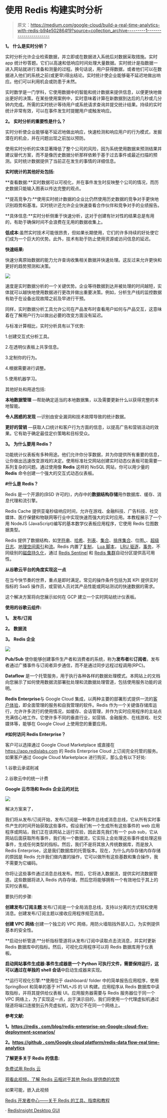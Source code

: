 # 使用 Redis 构建实时分析

> 原文：<https://medium.com/google-cloud/build-a-real-time-analytics-with-redis-b94e502864f9?source=collection_archive---------1----------------------->

**1。** **什么是实时分析？**

实时分析允许企业检索数据，并立即或在数据进入系统后对数据采取措施。实时 app 统计秒答题。它们以高速和低响应时间处理大量数据。实时统计是指数据一进入网站就进行准备和测量的过程。换句话说，用户获得数据，或者他们可以在数据进入他们的系统之前(或更早)得出结论。实时统计使企业能够毫不延迟地做出响应。他们可以利用机会或防患于未然。

实时数学是一门学科，它使用数据中的智能和统计数据来提供信息，以便更快地做出更好的决策。在某些使用案例中，实时意味着计算在新数据到达后的几秒或几分钟内完成。所需的实时统计等待用户或系统请求查询并提交统计结果。持续的实时统计非常有效，可以在事件发生时提醒用户或触发响应。

**2。** **实时分析的重要性是什么？**

实时分析使企业能够毫不延迟地做出响应，快速检测和响应用户的行为模式，发掘潜在的机会，并在问题出现之前加以预防。

使用实时分析的实体显著降低了整个公司的风险，因为系统使用数据来预测结果并建议替代方案，而不是像历史数据分析那样依赖于基于过去事件或最近扫描的预测。实时统计数据提供了当前正在发生的事情的详细信息。

**实时统计的其他好处包括:**

**查看数据:**实时数据可以可视化，并在事件发生时反映整个公司的情况，而历史数据只能输入图表以传达完整的观点。

**提高竞争力:**使用实时统计数据的企业比仍然使用历史数据的竞争对手更快地识别趋势和基准。实时统计还允许企业快速查看合作伙伴和竞争对手的业绩报告。

**具体信息:**实时分析侧重于快速分析，这对于创建有针对性的结果总是有用的，有助于确保时间不会浪费在无用的数据收集上。

**低成本**:虽然实时技术可能很昂贵，但如果长期使用，它们的许多持续的好处使它们成为一个巨大的优势。此外，技术有助于防止使用资源或访问信息的延迟。

**快速结果:**

快速分离原始数据的能力允许查询收集相关数据并快速处理。这反过来允许更快和更好的趋势预测和决策。

![](img/5bbb5830549bc95c6e4090cb69f913ce.png)

速度是实时数据分析的一个关键优势。企业等待数据到达并被处理的时间越短，实体就可以越快地使用数据进行更改并做出重要决策。例如，分析生产线的监控数据有助于在设备出现故障之前及早进行干预。

同样，实时数据分析工具允许公司在产品发布时查看用户如何与产品交互，这意味着在了解用户行为以做出必要的改变方面没有延迟。

与标准计算相比，实时分析具有以下优势:

1.创建交互式分析工具。

2.在透明仪表板上共享信息。

3.定制你的行为。

4.根据需要进行调整。

5.使用机器学习。

其他好处和用途包括:

**本地数据管理** —帮助确定适当的本地数据集，以及需要更新什么以获得完整的本地智能。

**令人困惑的发现** —识别由安全漏洞和技术故障导致的统计数据。

**更好的营销** —获取人口统计和客户行为方面的信息，以提高广告和营销活动的效果。它有助于确定最佳定价策略和目标受众。

**3。** **为什么要用 Redis？**

功能统计仪表板有多种用途。他们允许你分享数据，并为你提供所有重要的信息，让你做出迅速改变游戏的决定。使用标准社交网站创建实时动态仪表板可能需要一系列复杂的问题。通过使用像 **Redis** 这样的 NoSQL 网站，你可以用少量的 **Redis** 命令创建一个强大的交互式动态仪表板。

**#什么是 Redis？**

Redis 是一个开源的(BSD 许可的)，内存中的**数据结构存储**用作数据库、缓存、消息代理和流引擎。

Redis Cache 提供亚毫秒级响应时间，允许在游戏、金融科技、广告科技、社交媒体、医疗保健和物联网等行业中实现快速而强大的实时应用。本教程展示了一个用 NodeJS (JavaScript)编写的基本数学仪表板应用程序，它使用 Redis 位图数据类型。

Redis 提供了数据结构，如[字符串](https://redis.io/topics/data-types-intro#strings)、[哈希](https://redis.io/topics/data-types-intro#hashes)、[列表](https://redis.io/topics/data-types-intro#lists)、[集合](https://redis.io/topics/data-types-intro#sets)、[排序集合](https://redis.io/topics/data-types-intro#sorted-sets)、位图[、](https://redis.io/topics/data-types-intro#bitmaps)、[超级日志](https://redis.io/topics/data-types-intro#hyperloglogs)、[地理空间索引](https://redis.io/commands/geoadd)和[流](https://redis.io/topics/streams-intro)。Redis 内置了[复制](https://redis.io/topics/replication)， [Lua 脚本](https://redis.io/commands/eval)， [LRU 驱逐](https://redis.io/topics/lru-cache)，[事务](https://redis.io/topics/transactions)，不同级别的[磁盘持久化](https://redis.io/topics/persistence)，通过 [Redis Sentinel](https://redis.io/topics/sentinel) 和 [Redis 集群](https://redis.io/topics/cluster-tutorial)自动分区提供高可用性。

**从谷歌云平台的角度实现这一点**

在当今快节奏的世界，重点是即时满足。常见的操作条件包括为其 KPI 提供实时指标的 SaaS 操作员，或营销人员对其产品性能或网站测试的快速数据的需求。

这个解决方案将向您展示如何在 GCP 建立一个实时网站统计仪表板。

**使用的谷歌云组件:**

**1。** **发布/订阅**

**2。** **数据流**

**3。** **Redis 企业**

![](img/f18acbe9132b4a6124e16af519fecc39.png)

**Pub/Sub** 使你能够创建事件生产者和消费者的系统，称为**发布者**和**订阅者**。发布者通过广播事件与订阅者异步通信，而不是通过同步远程过程调用(RPC)。

**Dataflow** 是一个托管服务，用于执行各种各样的数据处理模式。本网站上的文档向您展示了如何使用数据流部署批处理和流数据处理管道，包括使用服务功能的说明。

**Redis Enterprise**与 Google Cloud 集成，以两种主要的部署形式提供一流的[客户体验](https://redis.com/customers/inovonics/)，即全面管理的服务和自我管理的软件。Redis 作为一个关键值存储库运行，允许许多流行的使用情况，如缓存、会话管理，并作为实时应用程序的主站点充满信心地工作。它使许多不同的垂直行业，如营销、金融服务、在线游戏、社交媒体等，能够在 Google Cloud 上使用您的重要应用。

**#如何访问 Redis Enterprise？**

客户可以选择通过 Google Cloud Marketplace 或直接在 https://app.redislabs.com 的 Redis Enterprise Cloud 上订阅完全托管的服务。如果客户通过 Google Cloud Marketplace 进行购买，那么会有以下好处:

1.谷歌云承诺削减

2.谷歌云中的统一计费

**Google 云市场和 Redis 企业云的对比**

![](img/95fcc5d059da0976bdb13a20698bf678.png)

解决方案来了，

我们将从发布/订阅开始，发布/订阅是一种事件总线或消息总线，它从所有实时事件产生的时间开始获取这些事件。假设我们有一个生成所有这些事件的 web 应用程序或网站，我们正在该网站上运行实验，因此首先我们有一个 pub sub，它从网站后面获取所有事件，我们有一个数据流，它实际上会处理这些事件或处理这些事件，生成任何类型的指标。然后，我们不是将其放入传统数据库，而是放入 Redis Enterprise，这是我们数据库的托管版本。现在，为什么内存存储内存存储的原因是 Redis 允许我们做内置的操作，它可以做所有这些基数和集合操作，我不需要为它编码。

你将让这些事件通过消息总线发布。然后，它将进入数据流，提供实时流数据管道。这些数据将进入 Redis 内存存储，然后您将能够拥有一个有效地位于其上的实时仪表板。

要执行的步骤:

**创建发布/订阅主题**:发布/订阅是一个全局消息总线，支持以分离的方式轻松使用消息。创建发布/订阅主题以接收应用程序规范消息。

**创建 VPC 网络**:创建一个独立的 VPC 网络，用防火墙阻挡外部入口，为实例提供基本的安全性。

**启动分析管道:**分析指标管道将从发布/订阅中读取点击流消息，并实时更新 Redis 数据库中的指标。然后，可视化应用程序可以将 Redis 数据库用于仪表板。

**启动网站事件生成器:**事件生成器是一个 Python 可执行文件，需要保持运行，这可以通过在**单独的 shell 会话**中启动生成器来实现。

**运行可视化引擎:**使用位于 dashboard/ folder 中的简单报告应用程序，使用 SpringBoot 和简单的基于 HTML+JS 的 UI 构建。应用程序从 Redis 数据库中读取指标，并将其提供给仪表板 UI。应用服务器需要与 Redis 服务器位于同一个 VPC 网络上，为了实现这一点，出于演示目的，我们将使用一个代理虚拟机通过隧道将端口连接到云外壳虚拟机，因为它不在同一个网络上。

**参考文献:**

**1。**[**https://redis . com/blog/redis-enterprise-on-Google-cloud-five-deployment-scenarios/**](https://redis.com/blog/redis-enterprise-on-google-cloud-five-deployment-scenarios/)

**2。**[**https://github . com/Google cloud platform/redis-data flow-real time-analytics**](https://github.com/GoogleCloudPlatform/redis-dataflow-realtime-analytics)

**了解更多关于 Redis 的信息:**

[免费试用 Redis 云](https://redis.info/3NBGJRT)

[观看此视频，了解 Redis 云相对于其他 Redis 提供商的优势](https://redis.info/3Ga9YII)

如果可能，嵌入此视频

[Redis 开发者中心——关于 Redis 的工具、指南和教程](https://redis.info/3LC4GqB)

· [RedisInsight Desktop GUI](https://redis.info/3wMR7PR)